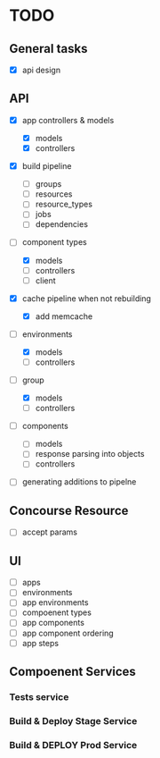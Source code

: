 # TODO

## General tasks
- [x] api design


## API
- [x] app controllers & models
  - [x] models
  - [x] controllers
- [x] build pipeline
  - [ ] groups
  - [ ] resources
  - [ ] resource_types
  - [ ] jobs
  - [ ] dependencies
- [ ] component types
  - [x] models
  - [ ] controllers
  - [ ] client
- [x] cache pipeline when not rebuilding
  - [x] add memcache
- [ ] environments
  - [x] models
  - [ ] controllers
- [ ] group
  - [x] models
  - [ ] controllers
- [ ] components
  - [ ] models
  - [ ] response parsing into objects
  - [ ] controllers
- [ ] generating additions to pipelne


## Concourse Resource
- [ ] accept params

## UI
- [ ] apps
- [ ] environments
- [ ] app environments
- [ ] compoenent types
- [ ] app components
- [ ] app component ordering
- [ ] app steps

## Compoenent Services
### Tests service

### Build & Deploy Stage Service

### Build & DEPLOY Prod Service
